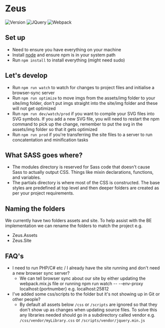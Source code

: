 Zeus
====
![Version](https://img.shields.io/badge/Version-2.0.0-brightgreen.svg)
![JQuery](https://img.shields.io/badge/JQuery-1.11.1-green.svg)
![Webpack](https://img.shields.io/badge/Webpack-3.12.0-brightgreen.svg)

## Set up
- Need to ensure you have everything on your machine
- Install [node](https://nodejs.org/download/) and ensure npm is in your system path
- Run `npm install` to install everything (might need sudo)

## Let's develop
- Run `npm run watch` to watch for changes to project files and initialise a browser-sync server
- Run `npm run optimize` to move imgs from the assets/img folder to your site/img folder, don't put imgs straight into the site/img folder and these will not get optimized 
- Run `npm run dev/watch/prod` if you want to compile your SVG files into SVG symbols. If you add a new SVG file, you will need to restart the npm command to pick up the change, remember to put the svg in the assets/img folder so that it gets optimized
- Run `npm run prod` if you're transferring the site files to a server to run concatentation and minification tasks


## What SASS goes where?
- The modules directory is reserved for Sass code that doesn't cause Sass to actually output CSS. Things like mixin declarations, functions, and variables.
- The partials directory is where most of the CSS is constructed. The base styles are predefined at top level and then deeper folders are created as per your project requirements.


## Naming the folders
We currently have two folders assets and site.
To help assist with the BE implementation we can rename the folders to match the project e.g.

- Zeus.Assets
- Zeus.Site

## FAQ's

- I need to run PHP/C# etc / I already have the site running and don't need a new browser sync server?
    + We can tell browser sync about our site by either updating the webpack.mix.js file or running npm run watch -- --env-proxy localhost:{portnumber} e.g. localhost:25812
- I've added some css/scripts to the folder but it's not showing up in Git or other people?
    + By default all assets below `/css` or `/scripts` are ignored so that they don't show up as changes when updating source files. To solve this any libraries needed should go in a subdirectory called vendor e.g. `/css/vendor/myLibrary.css` or `/scripts/vendor/jquery.min.js`
